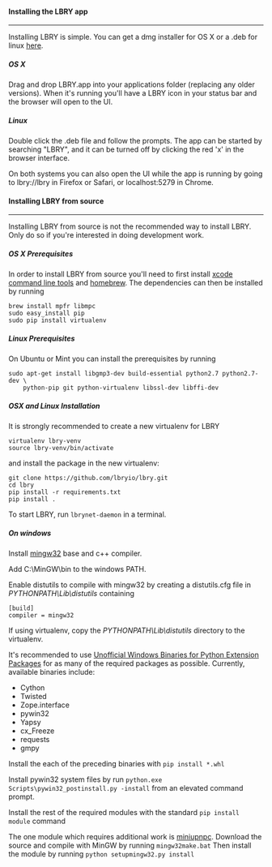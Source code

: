 #### Installing the LBRY app
--------------------------

Installing LBRY is simple. You can get a dmg installer for OS X or a .deb for linux [here](https://github.com/lbryio/lbry/releases/latest). 

##### OS X
Drag and drop LBRY.app into your applications folder (replacing any older versions). When it's running you'll have a LBRY icon in your status bar and the browser will open to the UI.

##### Linux
Double click the .deb file and follow the prompts. The app can be started by searching "LBRY", and it can be turned off by clicking the red 'x' in the browser interface.

On both systems you can also open the UI while the app is running by going to lbry://lbry in Firefox or Safari, or localhost:5279 in Chrome.


#### Installing LBRY from source
--------------------------

Installing LBRY from source is not the recommended way to install
LBRY. Only do so if you're interested in doing development work.

##### OS X Prerequisites

In order to install LBRY from source you'll need to first install [xcode command line tools](https://developer.xamarin.com/guides/testcloud/calabash/configuring/osx/install-xcode-command-line-tools/) and [homebrew](http://brew.sh/). The dependencies can then be installed by running

```
brew install mpfr libmpc
sudo easy_install pip
sudo pip install virtualenv
```

##### Linux Prerequisites
On Ubuntu or Mint you can install the prerequisites by running

 ```
 sudo apt-get install libgmp3-dev build-essential python2.7 python2.7-dev \
     python-pip git python-virtualenv libssl-dev libffi-dev
 ```

##### OSX and Linux Installation

It is strongly recommended to create a new virtualenv for LBRY

 ```
 virtualenv lbry-venv
 source lbry-venv/bin/activate
 ```

and install the package in the new virtualenv:
 
 ```
 git clone https://github.com/lbryio/lbry.git
 cd lbry
 pip install -r requirements.txt
 pip install .
 ```

To start LBRY, run `lbrynet-daemon` in a terminal.


##### On windows

Install [mingw32](http://www.mingw.org/) base and c++ compiler.

Add C:\MinGW\bin to the windows PATH.

Enable distutils to compile with mingw32 by creating a distutils.cfg file in *PYTHONPATH\Lib\distutils* containing
```
[build]
compiler = mingw32
```

If using virtualenv, copy the *PYTHONPATH\Lib\distutils* directory to the virtualenv.

It's recommended to use [Unofficial Windows Binaries for Python Extension Packages](http://www.lfd.uci.edu/~gohlke/pythonlibs/) for as many of the required packages as possible.
Currently, available binaries include:
- Cython
- Twisted
- Zope.interface
- pywin32
- Yapsy
- cx_Freeze
- requests
- gmpy

Install the each of the preceding binaries with `pip install *.whl`

Install pywin32 system files by run `python.exe Scripts\pywin32_postinstall.py -install` from an elevated command prompt.

Install the rest of the required modules with the standard `pip install module` command

The one module which requires additional work is [miniupnpc](https://pypi.python.org/pypi/miniupnpc/1.9).
Download the source and compile with MinGW by running `mingw32make.bat`
Then install the module by running `python setupmingw32.py install`
